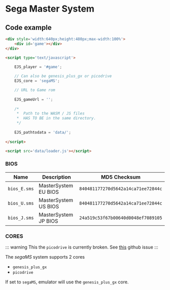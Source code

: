 # Sega Master System

## Code example

```html
<div style='width:640px;height:480px;max-width:100%'>
    <div id='game'></div>
</div>

<script type='text/javascript'>

    EJS_player = '#game';
    
    // Can also be genesis_plus_gx or picodrive
    EJS_core = 'segaMS';

    // URL to Game rom
     
    EJS_gameUrl = '';
    
    /*
     *  Path to the WASM / JS files
     *  HAS TO BE in the same directory.
     */
    
    EJS_pathtodata = 'data/';
    
</script>

<script src='data/loader.js'></script>
```

### BIOS

| Name | Description | MD5 Checksum |
|------|--------------|-------------|
| `bios_E.sms` | MasterSystem EU BIOS | `840481177270d5642a14ca71ee72844c`
| `bios_U.sms` | MasterSystem US BIOS | `840481177270d5642a14ca71ee72844c`
| `bios_J.sms` | MasterSystem JP BIOS | `24a519c53f67b00640d0048ef7089105`

<!-- EU & US have the same checksum? 
 according to https://docs.libretro.com/library/genesis_plus_gx/, they do... Weird
-->

### CORES


::: warning
This the `picodrive` is currently broken. See [this](https://github.com/EmulatorJS/EmulatorJS/issues/579) github issue
:::

The *segaMS* system supports 2 cores
- `genesis_plus_gx`
- `picodrive`

If set to `segaMS`, emulator will use the `genesis_plus_gx` core.
